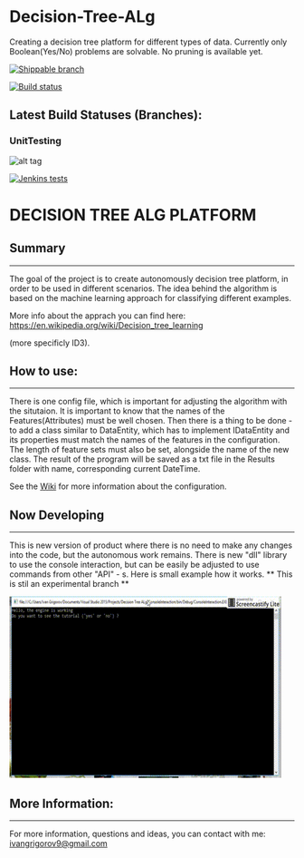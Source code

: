 # Decision-Tree-ALg
Creating a decision tree platform for different types of data. Currently only Boolean(Yes/No) problems are solvable. No pruning is available yet.  

[![Shippable branch](https://img.shields.io/shippable/5444c5ecb904a4b21567b0ff/master.svg?style=plastic)](https://github.com/IvanGrigorov/Decision-Tree-ALg.git)

[![Build status](https://ci.appveyor.com/api/projects/status/0wggl5q6degruk4h/branch/master?svg=true)](https://ci.appveyor.com/project/IvanGrigorov/decision-tree-alg/branch/master)

## Latest Build Statuses (Branches):
### UnitTesting

![alt tag](https://decision-tree-platform.visualstudio.com/_apis/public/build/definitions/8adcea37-f6d7-42ab-9dcc-d4fe29ed90b2/1/badge)

[![Jenkins tests](https://img.shields.io/badge/tests-passing-brightgreen.svg)](https://github.com/IvanGrigorov/Decision-Tree-ALg/tree/UnitTesting)

# DECISION TREE ALG PLATFORM 


## Summary
--------------

The goal of the project is to create autonomously decision tree platform, in order to be used in different scenarios. The idea behind the algorithm is based on the machine learning approach for classifying different examples. 

More info about the apprach you can find here: https://en.wikipedia.org/wiki/Decision_tree_learning 

(more specificly ID3). 

## How to use: 
----------------- 

There is one config file, which is important for adjusting the algorithm with the situtaion. It is important to know that the names of the Features(Attributes) must be well chosen. Then there is a thing to be done - to add a class similar to DataEntity, which has to implement IDataEntity and its properties must match the names of the features in the configuration. The length of feature sets must also be set, alongside the name of the new class. The result of the program will be saved as a txt file in the Results folder with name, corresponding current DateTime. 

See the [Wiki](https://github.com/IvanGrigorov/Decision-Tree-ALg/wiki) for more information about the configuration. 

## Now Developing 
----------------- 

This is new version of product where there is no need to make any changes into the code, but the autonomous work remains. There is new "dll" library to use the console interaction, but can be easily be adjusted to use commands from other "API" - s. Here is small example how it works. ** This is stil an experimental branch ** 


![](https://github.com/IvanGrigorov/Decision-Tree-ALg/blob/master/Sep%2010%202017%206-20%20PM.gif)

## More Information: 
----------------------- 

For more information, questions and ideas, you can contact with me: ivangrigorov9@gmail.com
